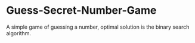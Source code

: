 # Guess-Secret-Number-Game
A simple game of guessing a number, optimal solution is the binary search algorithm.
